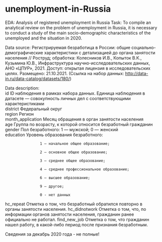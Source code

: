# unemployment-in-Russia
EDA: Analysis of registered unemployment in Russia
Task: To compile an analytical review on the problem of unemployment in Russia, it is necessary to conduct a study of the main socio-demographic characteristics of the unemployed and the situation in 2020.

Data source: Регистрируемая безработица в России: общие социально-демографические характеристики с детализацией до органа занятости населения // Роструд; обработка: Колесников И.В., Копыток В.К., Кузьмина Ю.В., Инфраструктура научно-исследовательских данных, АНО «ЦПУР», 2021. Доступ: открытая лицензия в исследовательских целях. Размещено: 21.10.2021. (Ссылка на набор данных: http://data-in.ru/data-catalog/datasets/180/)

Data description: <br/>
id	 	              ID наблюдения в рамках набора данных. Единица наблюдения в датасете — совокупность личных дел с соответствующими характеристиками <br/>
district              Федеральный округ <br/>
region                Регион <br/>
month_application     Месяц обращения в орган занятости населения <br/>
age                   Группа по возрасту, к которой относится безработный гражданин <br/>
gender                Пол безработного: 1 — мужской; 0 — женский <br/>
education             Уровень образования безработного:
                                           
                    1 — начальное общее образование;
                    
                    2 — основное общее образование;
                    
                    3 — среднее общее образование;
                    
                    4 — среднее профессиональное образование;
                    
                    6 — высшее образование;
                    
                    9 — другое;
                    
                    0 - нет данных

hc_repeat 	         Отметка о том, что безработный обратился повторно в органы занятости населения.
hc_didnotwork		 Отметка о том, что, по информации органов занятости населения, гражданин ранее официально не работал.
find_new_job         Отметка о том, что гражданин нашел работу, в какой-либо период после признания безработным.

Сведения за декабрь 2020 года - не полные!
